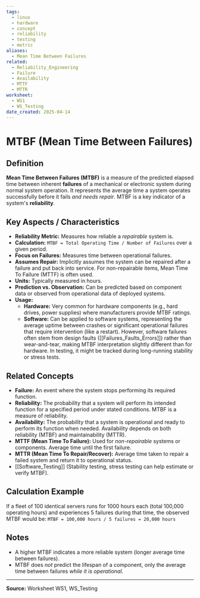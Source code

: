 ```yaml
---
tags:
  - linux
  - hardware
  - concept
  - reliability
  - testing
  - metric
aliases:
  - Mean Time Between Failures
related:
  - Reliability_Engineering
  - Failure
  - Availability
  - MTTF
  - MTTR
worksheet:
  - WS1
  - WS_Testing
date_created: 2025-04-14
---
```

# MTBF (Mean Time Between Failures)

## Definition

**Mean Time Between Failures (MTBF)** is a measure of the predicted elapsed time between inherent **failures** of a mechanical or electronic system during normal system operation. It represents the average time a system operates successfully before it fails *and needs repair*. MTBF is a key indicator of a system's **reliability**.

## Key Aspects / Characteristics

- **Reliability Metric:** Measures how reliable a *repairable* system is.
- **Calculation:** `MTBF = Total Operating Time / Number of Failures` over a given period.
- **Focus on Failures:** Measures time between operational failures.
- **Assumes Repair:** Implicitly assumes the system can be repaired after a failure and put back into service. For non-repairable items, Mean Time To Failure (MTTF) is often used.
- **Units:** Typically measured in hours.
- **Prediction vs. Observation:** Can be predicted based on component data or observed from operational data of deployed systems.
- **Usage:**
    - **Hardware:** Very common for hardware components (e.g., hard drives, power supplies) where manufacturers provide MTBF ratings.
    - **Software:** Can be applied to software systems, representing the average uptime between crashes or significant operational failures that require intervention (like a restart). However, software failures often stem from design faults ([[Failures_Faults_Errors]]) rather than wear-and-tear, making MTBF interpretation slightly different than for hardware. In testing, it might be tracked during long-running stability or stress tests.

## Related Concepts
- **Failure:** An event where the system stops performing its required function.
- **Reliability:** The probability that a system will perform its intended function for a specified period under stated conditions. MTBF is a measure of reliability.
- **Availability:** The probability that a system is operational and ready to perform its function when needed. Availability depends on both reliability (MTBF) and maintainability (MTTR).
- **MTTF (Mean Time To Failure):** Used for *non-repairable* systems or components. Average time until the first failure.
- **MTTR (Mean Time To Repair/Recover):** Average time taken to repair a failed system and return it to operational status.
- [[Software_Testing]] (Stability testing, stress testing can help estimate or verify MTBF).

## Calculation Example

If a fleet of 100 identical servers runs for 1000 hours each (total 100,000 operating hours) and experiences 5 failures during that time, the observed MTBF would be:
`MTBF = 100,000 hours / 5 failures = 20,000 hours`

## Notes
- A higher MTBF indicates a more reliable system (longer average time between failures).
- MTBF does *not* predict the lifespan of a component, only the average time between failures *while it is operational*.

---
**Source:** Worksheet WS1, WS_Testing